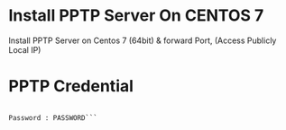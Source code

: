 # Install PPTP Server On CENTOS 7
Install PPTP Server on Centos 7 (64bit) &amp; forward Port, (Access Publicly Local IP)

# PPTP Credential #
```username : USERNAME

Password : PASSWORD```
